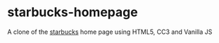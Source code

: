 # starbucks-homepage
 A clone of the [starbucks](egaiosowor.github.io/starbucks-homepage/) home page using HTML5, CC3 and Vanilla JS

